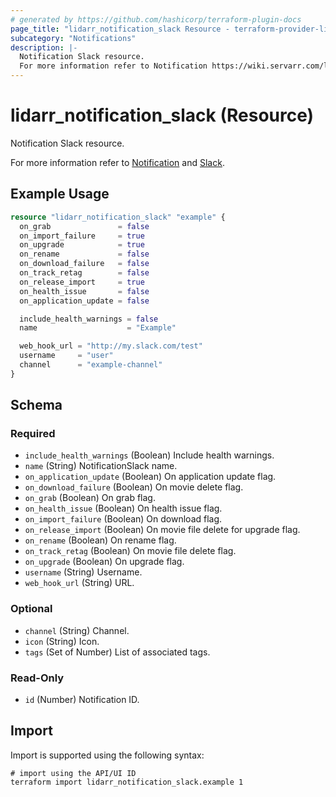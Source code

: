 ```yaml
---
# generated by https://github.com/hashicorp/terraform-plugin-docs
page_title: "lidarr_notification_slack Resource - terraform-provider-lidarr"
subcategory: "Notifications"
description: |-
  Notification Slack resource.
  For more information refer to Notification https://wiki.servarr.com/lidarr/settings#connect and Slack https://wiki.servarr.com/lidarr/supported#slack.
---
```


# lidarr_notification_slack (Resource)

<!-- subcategory:Notifications -->Notification Slack resource.
For more information refer to [Notification](https://wiki.servarr.com/lidarr/settings#connect) and [Slack](https://wiki.servarr.com/lidarr/supported#slack).

## Example Usage

```terraform
resource "lidarr_notification_slack" "example" {
  on_grab               = false
  on_import_failure     = true
  on_upgrade            = true
  on_rename             = false
  on_download_failure   = false
  on_track_retag        = false
  on_release_import     = true
  on_health_issue       = false
  on_application_update = false

  include_health_warnings = false
  name                    = "Example"

  web_hook_url = "http://my.slack.com/test"
  username     = "user"
  channel      = "example-channel"
}
```

<!-- schema generated by tfplugindocs -->
## Schema

### Required

- `include_health_warnings` (Boolean) Include health warnings.
- `name` (String) NotificationSlack name.
- `on_application_update` (Boolean) On application update flag.
- `on_download_failure` (Boolean) On movie delete flag.
- `on_grab` (Boolean) On grab flag.
- `on_health_issue` (Boolean) On health issue flag.
- `on_import_failure` (Boolean) On download flag.
- `on_release_import` (Boolean) On movie file delete for upgrade flag.
- `on_rename` (Boolean) On rename flag.
- `on_track_retag` (Boolean) On movie file delete flag.
- `on_upgrade` (Boolean) On upgrade flag.
- `username` (String) Username.
- `web_hook_url` (String) URL.

### Optional

- `channel` (String) Channel.
- `icon` (String) Icon.
- `tags` (Set of Number) List of associated tags.

### Read-Only

- `id` (Number) Notification ID.

## Import

Import is supported using the following syntax:

```shell
# import using the API/UI ID
terraform import lidarr_notification_slack.example 1
```
